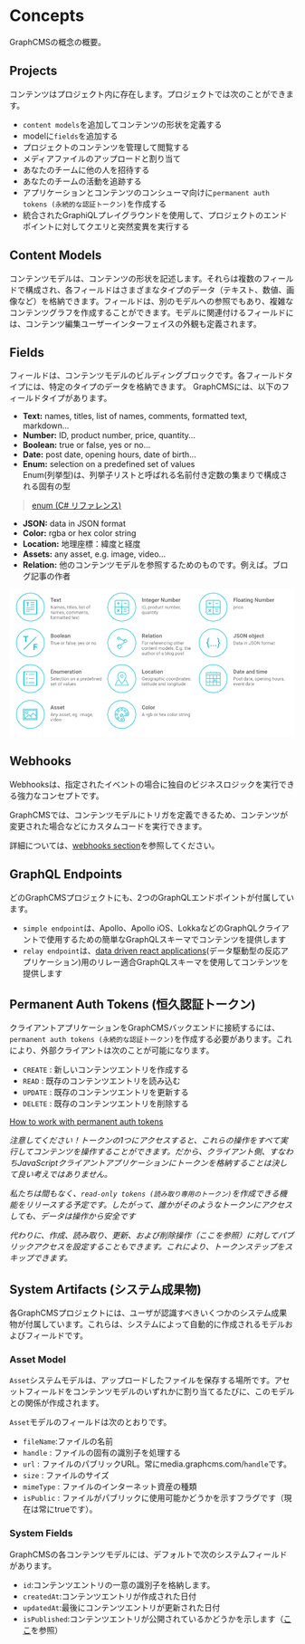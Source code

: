 # Concepts
GraphCMSの概念の概要。

## Projects
コンテンツはプロジェクト内に存在します。プロジェクトでは次のことができます。

- `content models`を追加してコンテンツの形状を定義する
- modelに`fields`を追加する
- プロジェクトのコンテンツを管理して閲覧する
- メディアファイルのアップロードと割り当て
- あなたのチームに他の人を招待する
- あなたのチームの活動を追跡する
- アプリケーションとコンテンツのコンシューマ向けに`permanent auth tokens (永続的な認証トークン)`を作成する
- 統合されたGraphiQLプレイグラウンドを使用して、プロジェクトのエンドポイントに対してクエリと突然変異を実行する

## Content Models
コンテンツモデルは、コンテンツの形状を記述します。それらは複数のフィールドで構成され、各フィールドはさまざまなタイプのデータ（テキスト、数値、画像など）を格納できます。フィールドは、別のモデルへの参照でもあり、複雑なコンテンツグラフを作成することができます。モデルに関連付けるフィールドには、コンテンツ編集ユーザーインターフェイスの外観も定義されます。

## Fields
フィールドは、コンテンツモデルのビルディングブロックです。各フィールドタイプには、特定のタイプのデータを格納できます。 GraphCMSには、以下のフィールドタイプがあります。

- **Text:** names, titles, list of names, comments, formatted text, markdown...
- **Number:** ID, product number, price, quantity...
- **Boolean:** true or false, yes or no...
- **Date:** post date, opening hours, date of birth...
- **Enum:** selection on a predefined set of values  
Enum(列挙型)は、列挙子リストと呼ばれる名前付き定数の集まりで構成される固有の型  
> [enum (C# リファレンス)](https://docs.microsoft.com/ja-jp/dotnet/csharp/language-reference/keywords/enum)
- **JSON:** data in JSON format
- **Color:** rgba or hex color string
- **Location:** 地理座標：緯度と経度
- **Assets:** any asset, e.g. image, video...
- **Relation:** 他のコンテンツモデルを参照するためのものです。例えば。ブログ記事の作者

![fieldWizardNew](./img/fieldWizardNew.png)

## Webhooks
Webhooksは、指定されたイベントの場合に独自のビジネスロジックを実行できる強力なコンセプトです。

GraphCMSでは、コンテンツモデルにトリガを定義できるため、コンテンツが変更された場合などにカスタムコードを実行できます。

詳細については、[webhooks section]()を参照してください。

## GraphQL Endpoints
どのGraphCMSプロジェクトにも、2つのGraphQLエンドポイントが付属しています。

- `simple endpoint`は、Apollo、Apollo iOS、LokkaなどのGraphQLクライアントで使用するための簡単なGraphQLスキーマでコンテンツを提供します
- `relay endpoint`は、[data driven react applications](https://facebook.github.io/relay/)(データ駆動型の反応アプリケーション)用のリレー適合GraphQLスキーマを使用してコンテンツを提供します

## Permanent Auth Tokens (恒久認証トークン)
クライアントアプリケーションをGraphCMSバックエンドに接続するには、`permanent auth tokens (永続的な認証トークン)`を作成する必要があります。これにより、外部クライアントは次のことが可能になります。

- `CREATE` : 新しいコンテンツエントリを作成する
- `READ` : 既存のコンテンツエントリを読み込む
- `UPDATE` : 既存のコンテンツエントリを更新する
- `DELETE` : 既存のコンテンツエントリを削除する

[How to work with permanent auth tokens]()

*注意してください！トークンの1つにアクセスすると、これらの操作をすべて実行してコンテンツを操作することができます。だから、クライアント側、すなわちJavaScriptクライアントアプリケーションにトークンを格納することは決して良い考えではありません。*

*私たちは間もなく、`read-only tokens (読み取り専用のトークン)`を作成できる機能をリリースする予定です。したがって、誰かがそのようなトークンにアクセスしても、データは操作から安全です*

*代わりに、作成、読み取り、更新、および削除操作（ここを参照）に対してパブリックアクセスを設定することもできます。これにより、トークンステップをスキップできます。*

## System Artifacts (システム成果物)
各GraphCMSプロジェクトには、ユーザが認識すべきいくつかのシステム成果物が付属しています。これらは、システムによって自動的に作成されるモデルおよびフィールドです。

### Asset Model
`Asset`システムモデルは、アップロードしたファイルを保存する場所です。アセットフィールドをコンテンツモデルのいずれかに割り当てるたびに、このモデルとの関係が作成されます。

`Asset`モデルのフィールドは次のとおりです。

- `fileName`:ファイルの名前
- `handle` : ファイルの固有の識別子を処理する
- `url` : ファイルのパブリックURL。常にmedia.graphcms.com/`handle`です。
- `size` : ファイルのサイズ
- `mimeType` : ファイルのインターネット資産の種類
- `isPublic` : ファイルがパブリックに使用可能かどうかを示すフラグです（現在は常にtrueです）。


### System Fields
GraphCMSの各コンテンツモデルには、デフォルトで次のシステムフィールドがあります。

- `id`:コンテンツエントリの一意の識別子を格納します。
- `createdAt`:コンテンツエントリが作成された日付
- `updatedAt`:最後にコンテンツエントリが更新された日付
- `isPublished`:コンテンツエントリが公開されているかどうかを示します（[ここ](https://graphcms.com/docs/guides/Publishing_workflow/)を参照）


